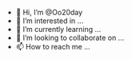 - 👋 Hi, I’m @Oo20day
- 👀 I’m interested in ...
- 🌱 I’m currently learning ...
- 💞️ I’m looking to collaborate on ...
- 📫 How to reach me ...

<!---
Oo20day/Oo20day is a ✨ special ✨ repository because its `README.md` (this file) appears on your GitHub profile.
You can click the Preview link to take a look at your changes.
--->
